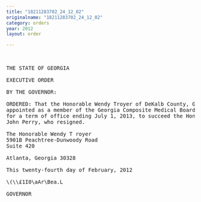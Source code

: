 ```yaml
---
title: "18211283702_24_12_02"
originalname: "18211283702_24_12_02"
category: orders
year: 2012
layout: order

---
```

<pre>
 

THE STATE OF GEORGIA

EXECUTIVE ORDER

BY THE GOVERNOR:

ORDERED: That the Honorable Wendy Troyer of DeKalb County, Georgia, is
appointed as a member of the Georgia Composite Medical Board,
for a term of office ending July 1, 2013, to succeed the Honorable
John Perry, who resigned.

The Honorable Wendy T royer
5901B Peachtree-Dunwoody Road
Suite 420

Atlanta, Georgia 30328

This twenty-fourth day of February, 2012

\(\\£1I0\aAr\Bea.L

GOVERNOR

</pre>
